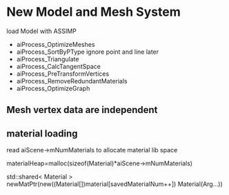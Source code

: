 # New Model and Mesh System

load Model with ASSIMP
- aiProcess_OptimizeMeshes
- aiProcess_SortByPType ignore point and line later
- aiProcess_Triangulate
- aiProcess_CalcTangentSpace
- aiProcess_PreTransformVertices
- aiProcess_RemoveRedundantMaterials
- aiProcess_OptimizeGraph

## Mesh vertex data are independent

## material loading
read aiScene->mNumMaterials to allocate material lib space

materialHeap=malloc(sizeof(Material)*aiScene->mNumMaterials)

std::shared< Material > newMatPtr(new((Material[])material[savedMaterialNum++]) Material(Arg...))